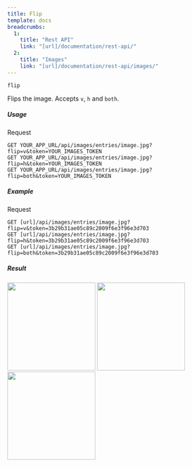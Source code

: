 ```yaml
---
title: Flip
template: docs
breadcrumbs:
  1:
    title: "Rest API"
    link: "[url]/documentation/rest-api/"
  2:
    title: "Images"
    link: "[url]/documentation/rest-api/images/"
---
```


`flip`

Flips the image. Accepts `v`, `h` and `both`.

##### Usage

<div class="file-header">Request</div>

```http
GET YOUR_APP_URL/api/images/entries/image.jpg?flip=v&token=YOUR_IMAGES_TOKEN
GET YOUR_APP_URL/api/images/entries/image.jpg?flip=h&token=YOUR_IMAGES_TOKEN
GET YOUR_APP_URL/api/images/entries/image.jpg?flip=both&token=YOUR_IMAGES_TOKEN
```

##### Example

<div class="file-header">Request</div>

```http
GET [url]/api/images/entries/image.jpg?flip=v&token=3b29b31ae05c89c2009f6e3f96e3d703
GET [url]/api/images/entries/image.jpg?flip=h&token=3b29b31ae05c89c2009f6e3f96e3d703
GET [url]/api/images/entries/image.jpg?flip=both&token=3b29b31ae05c89c2009f6e3f96e3d703
```

##### Result

<img width="200" class="inline" src="[url]/api/images/entries/image.jpg?flip=v&token=3b29b31ae05c89c2009f6e3f96e3d703">
<img width="200" class="inline" src="[url]/api/images/entries/image.jpg?flip=h&token=3b29b31ae05c89c2009f6e3f96e3d703">
<img width="200" class="inline" src="[url]/api/images/entries/image.jpg?flip=both&token=3b29b31ae05c89c2009f6e3f96e3d703">
